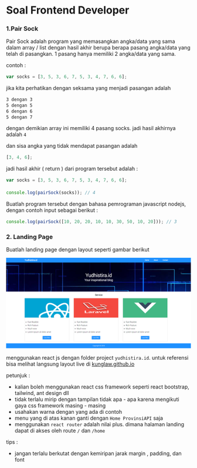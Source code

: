 # Soal Frontend Developer

### 1.Pair Sock

Pair Sock adalah program yang memasangkan angka/data yang sama dalam array / list dengan hasil akhir berupa berapa pasang angka/data yang telah di pasangkan. 1 pasang hanya memiliki 2 angka/data yang sama.

contoh :

```js
var socks = [3, 5, 3, 6, 7, 5, 3, 4, 7, 6, 6];
```

jika kita perhatikan dengan seksama yang menjadi pasangan adalah

```
3 dengan 3
5 dengan 5
6 dengan 6
5 dengan 7

```

dengan demikian array ini memiliki 4 pasang socks. jadi hasil akhirnya adalah `4`

dan sisa angka yang tidak mendapat pasangan adalah

```js
[3, 4, 6];
```

jadi hasil akhir ( return ) dari program tersebut adalah :

```js
var socks = [3, 5, 3, 6, 7, 5, 3, 4, 7, 6, 6];

console.log(pairSock(socks)); // 4
```

Buatlah program tersebut dengan bahasa pemrograman javascript nodejs, dengan contoh input sebagai berikut :

```js
console.log(pairSock([10, 20, 20, 10, 10, 30, 50, 10, 20])); // 3
```

### 2. Landing Page

Buatlah landing page dengan layout seperti gambar berikut

![alt text](./public/landing-page.png)

menggunakan react js dengan folder project `yudhistira.id`. untuk referensi bisa melihat langsung layout live di [kunglaw.github.io](kunglaw.github.io)

petunjuk :

- kalian boleh menggunakan react css framework seperti react bootstrap, tailwind, ant design dll
- tidak terlalu mirip dengan tampilan tidak apa - apa karena mengikuti gaya css framework masing - masing
- usahakan warna dengan yang ada di contoh
- menu yang di atas kanan ganti dengan `Home ProvinsiAPI` saja
- menggunakan `react router` adalah nilai plus. dimana halaman landing dapat di akses oleh route `/` dan `/home`

tips :

- jangan terlalu berkutat dengan kemiripan jarak margin , padding, dan font
